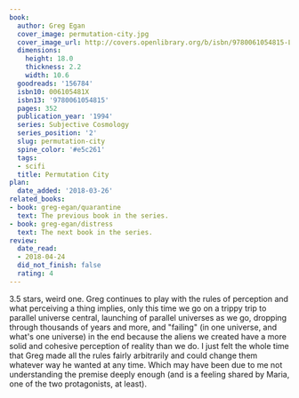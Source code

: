```yaml
---
book:
  author: Greg Egan
  cover_image: permutation-city.jpg
  cover_image_url: http://covers.openlibrary.org/b/isbn/9780061054815-L.jpg
  dimensions:
    height: 18.0
    thickness: 2.2
    width: 10.6
  goodreads: '156784'
  isbn10: 006105481X
  isbn13: '9780061054815'
  pages: 352
  publication_year: '1994'
  series: Subjective Cosmology
  series_position: '2'
  slug: permutation-city
  spine_color: '#e5c261'
  tags:
  - scifi
  title: Permutation City
plan:
  date_added: '2018-03-26'
related_books:
- book: greg-egan/quarantine
  text: The previous book in the series.
- book: greg-egan/distress
  text: The next book in the series.
review:
  date_read:
  - 2018-04-24
  did_not_finish: false
  rating: 4
---
```


3.5 stars, weird one. Greg continues to play with the rules of perception and what perceiving a thing implies, only this time we go on a trippy trip to parallel universe central, launching of parallel universes as we go, dropping through thousands of years and more, and "failing" (in one universe, and what's one universe) in the end because the aliens we created have a more solid and cohesive perception of reality than we do. I just felt the whole time that Greg made all the rules fairly arbitrarily and could change them whatever way he wanted at any time. Which may have been due to me not understanding the premise deeply enough (and is a feeling shared by Maria, one of the two protagonists, at least).

